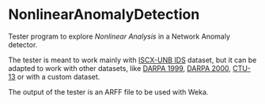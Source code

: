 # NonlinearAnomalyDetection

Tester program to explore *Nonlinear Analysis* in a Network Anomaly detector.

The tester is meant to work mainly with [ISCX-UNB IDS](http://www.unb.ca/research/iscx/dataset/iscx-IDS-dataset.html) dataset, but it can be adapted to work with other datasets, like [DARPA 1999](https://www.ll.mit.edu/ideval/data/1999data.html), [DARPA 2000](https://www.ll.mit.edu/ideval/data/2000data.html), [CTU-13](http://mcfp.weebly.com/the-ctu-13-dataset-a-labeled-dataset-with-botnet-normal-and-background-traffic.html) or with a custom dataset. 

The output of the tester is an ARFF file to be used with Weka.
